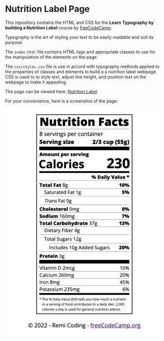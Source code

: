 # Nutrition Label Page

This repository contains the HTML and CSS for the **Learn Typography by building a Nutrition Label** course by [freeCodeCamp](https://www.freecodecamp.org/learn/2022/responsive-web-design/).

Typography is the art of styling your text to be easily readable and suit its purpose.

The `index.html` file contains HTML tags and appropriate classes to use for the manipulation of the elements on the page.

The `css/styles.css` file is use in accord with typography methods applied to the properties of classes and elements to build a a nutrition label webpage. CSS is used to to style text, adjust line height, and position text on the webpage to make it appealing.

The page can be viewed here: [Nutrition Label](https://remicoding.github.io/nutrition-label-page/)

For your convenience, here is a screenshot of the page:

![Nutrition Label Screenshot](img/nutrition-label-img.png)
